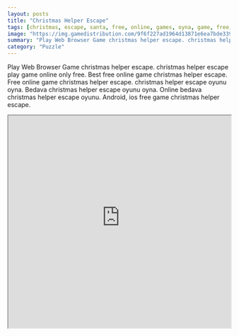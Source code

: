 ```yaml
---
layout: posts
title: "Christmas Helper Escape"
tags: [christmas, escape, santa, free, online, games, oyna, game, free, games, play, play, games]
image: "https://img.gamedistribution.com/9f6f227ad1964d13871e6ea7bde3390e.jpg"
summary: "Play Web Browser Game christmas helper escape. christmas helper escape play game online only free. Best free online game christmas helper escape. Free online game christmas helper escape. christmas helper escape oyunu oyna. Bedava christmas helper escape oyunu oyna. Online bedava christmas helper escape oyunu. Android, ios free game christmas helper escape."
category: "Puzzle"
---
```


Play Web Browser Game christmas helper escape. christmas helper escape play game online only free. Best free online game christmas helper escape. Free online game christmas helper escape. christmas helper escape oyunu oyna. Bedava christmas helper escape oyunu oyna. Online bedava christmas helper escape oyunu. Android, ios free game christmas helper escape.

<iframe width="100%" height="480px;" src="https://flash.gamedistribution.com?game=9f6f227ad1964d13871e6ea7bde3390e"></iframe>